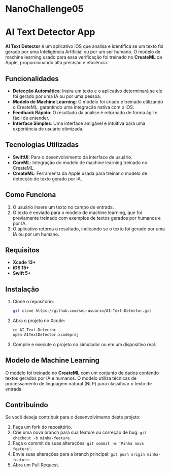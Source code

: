 # NanoChallenge05

# AI Text Detector App

**AI Text Detector** é um aplicativo iOS que analisa e identifica se um texto foi gerado por uma Inteligência Artificial ou por um ser humano. O modelo de machine learning usado para essa verificação foi treinado no **CreateML** da Apple, proporcionando alta precisão e eficiência.

## Funcionalidades

- **Detecção Automática**: Insira um texto e o aplicativo determinará se ele foi gerado por uma IA ou por uma pessoa.
- **Modelo de Machine Learning**: O modelo foi criado e treinado utilizando o CreateML, garantindo uma integração nativa com o iOS.
- **Feedback Rápido**: O resultado da análise é retornado de forma ágil e fácil de entender.
- **Interface Simples**: Uma interface amigável e intuitiva para uma experiência de usuário otimizada.

## Tecnologias Utilizadas

- **SwiftUI**: Para o desenvolvimento da interface de usuário.
- **CoreML**: Integração do modelo de machine learning treinado no CreateML.
- **CreateML**: Ferramenta da Apple usada para treinar o modelo de detecção de texto gerado por IA.

## Como Funciona

1. O usuário insere um texto no campo de entrada.
2. O texto é enviado para o modelo de machine learning, que foi previamente treinado com exemplos de textos gerados por humanos e por IA.
3. O aplicativo retorna o resultado, indicando se o texto foi gerado por uma IA ou por um humano.

## Requisitos

- **Xcode 13+**
- **iOS 15+**
- **Swift 5+**

## Instalação

1. Clone o repositório:

   ```bash
   git clone https://github.com/seu-usuario/AI-Text-Detector.git
   ```

2. Abra o projeto no Xcode:

   ```bash
   cd AI-Text-Detector
   open AITextDetector.xcodeproj
   ```

3. Compile e execute o projeto no simulador ou em um dispositivo real.

## Modelo de Machine Learning

O modelo foi treinado no **CreateML** com um conjunto de dados contendo textos gerados por IA e humanos. O modelo utiliza técnicas de processamento de linguagem natural (NLP) para classificar o texto de entrada. 

## Contribuindo

Se você deseja contribuir para o desenvolvimento deste projeto:

1. Faça um fork do repositório.
2. Crie uma nova branch para sua feature ou correção de bug: `git checkout -b minha-feature`.
3. Faça o commit de suas alterações: `git commit -m 'Minha nova feature'`.
4. Envie suas alterações para a branch principal: `git push origin minha-feature`.
5. Abra um Pull Request.
